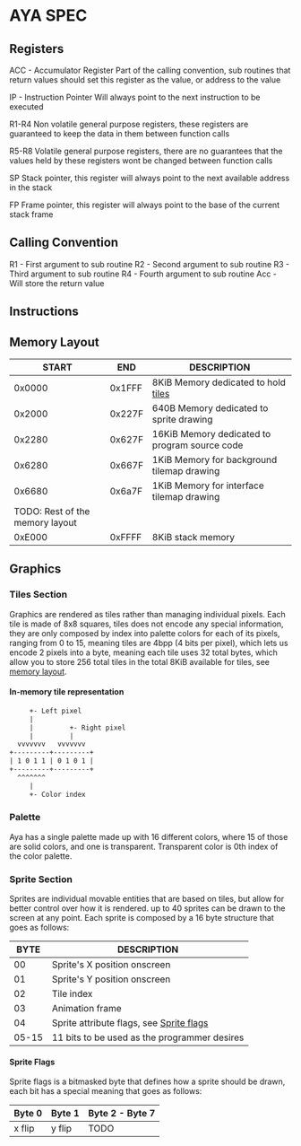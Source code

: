 # AYA SPEC

## Registers
ACC - Accumulator Register
Part of the calling convention, sub routines that return values should set this
register as the value, or address to the value

IP - Instruction Pointer
Will always point to the next instruction to be executed

R1-R4
Non volatile general purpose registers, these registers are guaranteed to keep
the data in them between function calls

R5-R8
Volatile general purpose registers, there are no guarantees that the values held
by these registers wont be changed between function calls

SP
Stack pointer, this register will always point to the next available address in
the stack

FP
Frame pointer, this register will always point to the base of the current stack
frame

## Calling Convention
R1 - First argument to sub routine
R2 - Second argument to sub routine
R3 - Third argument to sub routine
R4 - Fourth argument to sub routine
Acc - Will store the return value

## Instructions

## Memory Layout
| START  | END    | DESCRIPTION                                                |
|--------|--------|------------------------------------------------------------|
| 0x0000 | 0x1FFF |  8KiB Memory dedicated to hold [tiles](#tiles-section)     |
| 0x2000 | 0x227F |  640B Memory dedicated to sprite drawing                   |
| 0x2280 | 0x627F | 16KiB Memory dedicated to program source code              |
| 0x6280 | 0x667F |  1KiB Memory for background tilemap drawing                |
| 0x6680 | 0x6a7F |  1KiB Memory for interface tilemap drawing                 |
| TODO: Rest of the memory layout                                              |
| 0xE000 | 0xFFFF | 8KiB stack memory                                          |

## Graphics

### Tiles Section
Graphics are rendered as tiles rather than managing individual pixels. Each tile
is made of 8x8 squares, tiles does not encode any special information, they are
only composed by index into palette colors for each of its pixels, ranging from
0 to 15, meaning tiles are 4bpp (4 bits per pixel), which lets us encode 2 
pixels into a byte, meaning each tile uses 32 total bytes, which allow you to 
store 256 total tiles in the total 8KiB available for tiles, see 
[memory layout](#memory-layout).


#### In-memory tile representation
```txt
     +- Left pixel
     |
     |         +- Right pixel
     |         |
  vvvvvvv   vvvvvvv
+---------+---------+
| 1 0 1 1 | 0 1 0 1 |
+---------+---------+
  ^^^^^^^
     |
     +- Color index
```

### Palette
Aya has a single palette made up with 16 different colors, where 15 of those 
are solid colors, and one is transparent. Transparent color is 0th index of the
color palette.

### Sprite Section
Sprites are individual movable entities that are based on tiles, but allow for
better control over how it is rendered. up to 40 sprites can be drawn to the 
screen at any point. Each sprite is composed by a 16 byte structure that goes
as follows:

| BYTE    | DESCRIPTION                                                        |
|---------|--------------------------------------------------------------------|
|  00     | Sprite's X position onscreen                                       |
|  01     | Sprite's Y position onscreen                                       |
|  02     | Tile index                                                         |
|  03     | Animation frame                                                    |
|  04     | Sprite attribute flags, see [Sprite flags](#sprite-flags)          |
|  05-15  | 11 bits to be used as the programmer desires                       |

#### Sprite Flags
Sprite flags is a bitmasked byte that defines how a sprite should be drawn, each
bit has a special meaning that goes as follows:

| Byte 0 | Byte 1 | Byte 2 - Byte 7 |
|--------|--------|-----------------|
| x flip | y flip | TODO            |
